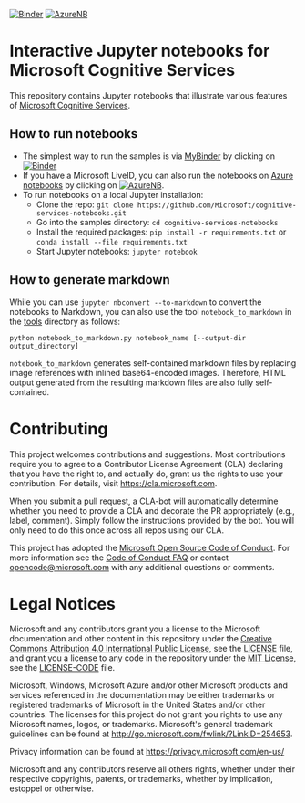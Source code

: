 [![Binder](https://mybinder.org/badge.svg)](https://mybinder.org/v2/gh/Microsoft/cognitive-services-notebooks/master) [![AzureNB](https://notebooks.azure.com/launch.png)](https://notebooks.azure.com/import/gh/Microsoft/cognitive-services-notebooks)
# Interactive Jupyter notebooks for Microsoft Cognitive Services 
This repository contains Jupyter notebooks that illustrate various features of [Microsoft Cognitive Services](https://azure.microsoft.com/en-us/services/cognitive-services/). 

## How to run notebooks
* The simplest way to run the samples is via [MyBinder](https://mybinder.org) by clicking on [![Binder](https://mybinder.org/badge.svg)](https://mybinder.org/v2/gh/Microsoft/cognitive-services-notebooks/master)
* If you have a Microsoft LiveID, you can also run the notebooks on [Azure notebooks](https://notebooks.azure.com) by clicking on [![AzureNB](https://notebooks.azure.com/launch.png)](https://notebooks.azure.com/import/gh/Microsoft/cognitive-services-notebooks).
* To run notebooks on a local Jupyter installation:
    * Clone the repo: `git clone https://github.com/Microsoft/cognitive-services-notebooks.git`
    * Go into the samples directory: `cd cognitive-services-notebooks`
    * Install the required packages: `pip install -r requirements.txt` or `conda install --file requirements.txt` 
    * Start Jupyter notebooks: `jupyter notebook`

## How to generate markdown
While you can use `jupyter nbconvert --to-markdown` to convert the notebooks to Markdown, you can also use the tool `notebook_to_markdown` in the [tools](tools) directory as follows:

``
python notebook_to_markdown.py notebook_name [--output-dir output_directory]
``

`notebook_to_markdown` generates self-contained markdown files by replacing image references with inlined base64-encoded images. Therefore, HTML output generated from the resulting markdown files are also fully self-contained.

# Contributing

This project welcomes contributions and suggestions.  Most contributions require you to agree to a
Contributor License Agreement (CLA) declaring that you have the right to, and actually do, grant us
the rights to use your contribution. For details, visit https://cla.microsoft.com.

When you submit a pull request, a CLA-bot will automatically determine whether you need to provide
a CLA and decorate the PR appropriately (e.g., label, comment). Simply follow the instructions
provided by the bot. You will only need to do this once across all repos using our CLA.

This project has adopted the [Microsoft Open Source Code of Conduct](https://opensource.microsoft.com/codeofconduct/).
For more information see the [Code of Conduct FAQ](https://opensource.microsoft.com/codeofconduct/faq/) or
contact [opencode@microsoft.com](mailto:opencode@microsoft.com) with any additional questions or comments.

# Legal Notices

Microsoft and any contributors grant you a license to the Microsoft documentation and other content
in this repository under the [Creative Commons Attribution 4.0 International Public License](https://creativecommons.org/licenses/by/4.0/legalcode),
see the [LICENSE](LICENSE) file, and grant you a license to any code in the repository under the [MIT License](https://opensource.org/licenses/MIT), see the
[LICENSE-CODE](LICENSE-CODE) file.

Microsoft, Windows, Microsoft Azure and/or other Microsoft products and services referenced in the documentation
may be either trademarks or registered trademarks of Microsoft in the United States and/or other countries.
The licenses for this project do not grant you rights to use any Microsoft names, logos, or trademarks.
Microsoft's general trademark guidelines can be found at http://go.microsoft.com/fwlink/?LinkID=254653.

Privacy information can be found at https://privacy.microsoft.com/en-us/

Microsoft and any contributors reserve all others rights, whether under their respective copyrights, patents,
or trademarks, whether by implication, estoppel or otherwise.
